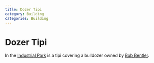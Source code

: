 ```yaml
---
title: Dozer Tipi
category: Building
categories: Building
---
```

# Dozer Tipi

In the [Industrial Park](Industrial-Park) is a tipi covering a bulldozer owned by [Bob Bentler](Bob-Bentler).
